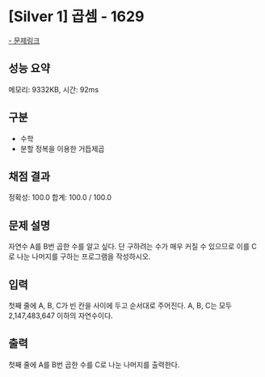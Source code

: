# [Silver 1] 곱셈 - 1629

<a href="https://www.acmicpc.net/problem/1629">- 문제링크</a>

## 성능 요약

메모리: 9332KB, 시간: 92ms

## 구분

- 수학
- 분할 정복을 이용한 거듭제곱

## 채점 결과

정확성: 100.0
합계: 100.0 / 100.0

## 문제 설명

자연수 A를 B번 곱한 수를 알고 싶다. 단 구하려는 수가 매우 커질 수 있으므로 이를 C로 나눈 나머지를 구하는 프로그램을 작성하시오.

## 입력

첫째 줄에 A, B, C가 빈 칸을 사이에 두고 순서대로 주어진다. A, B, C는 모두 2,147,483,647 이하의 자연수이다.

## 출력

첫째 줄에 A를 B번 곱한 수를 C로 나눈 나머지를 출력한다.
